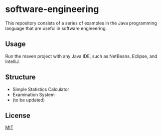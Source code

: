 # software-engineering

This repository consists of a series of examples in the Java programming language that are useful in software engineering.

## Usage

Run the maven project with any Java IDE, such as NetBeans, Eclipse, and IntelliJ.

## Structure

* Simple Statistics Calculator
* Examination System
* (to be updated)

## License

[MIT](https://choosealicense.com/licenses/mit/)